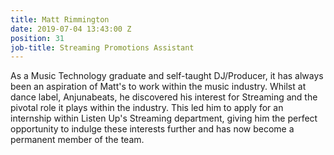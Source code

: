 ```yaml
---
title: Matt Rimmington
date: 2019-07-04 13:43:00 Z
position: 31
job-title: Streaming Promotions Assistant
---
```


As a Music Technology graduate and self-taught DJ/Producer, it has always been an aspiration of Matt's to work within the music industry. Whilst at dance label, Anjunabeats, he discovered his interest for Streaming and the pivotal role it plays within the industry. This led him to apply for an internship within Listen Up's Streaming department, giving him the perfect opportunity to indulge these interests further and has now become a permanent member of the team.